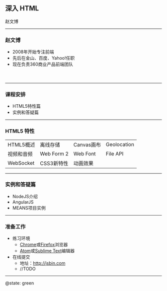 
## 深入 HTML <i class="fa fa-html5" style="font-size:1.3em;color:#f90;vertical-align:-0.1em"></i>

赵文博

---

### 赵文博

* 2008年开始专注前端
* 先后在金山、百度、Yahoo!任职
* 现在负责360商业产品前端团队

<p style="font-size:120%;margin-top:0.5em">
	<a href="https://github.com/webzhao"  title="Github"><i class="fa fa-github"></i></a>&nbsp;
	<a href="http://www.flickr.com/photos/53827079@N06/"  title="Flickr"><i class="fa-flickr"></i></a>&nbsp;
	<a href="https://twitter.com/webzhao" title="Twitter"><i class="fa-twitter"></i></a>&nbsp;
	<a href="http://cn.linkedin.com/pub/wenbo-zhao/29/7b1/514" title="Linkedin"><i class="fa-linkedin"></i></a>&nbsp;
</p>

---

### 课程安排

* HTML5特性篇
* 实例和答疑篇

---

### HTML5 特性

| | | | |
|----------|---------|------------|-------------|
| HTML5概述 | 离线存储 | Canvas画布 | Geolocation |
| 视频和音频 | Web Form 2 | Web Font | File API |
| WebSocket | CSS3新特性 | 动画效果 |

<style>
.reveal table {margin: 0 auto}
.reveal table td {padding: 0.5em 1em}
</style>

---

### 实例和答疑篇

* NodeJS介绍
* AngularJS
* MEANS项目实例

---

### 准备工作

* 练习环境
	* [Chrome](http://www.google.com/chrome/)或[Firefox](https://www.mozilla.org/)浏览器
	* [Atom](https://atom.io/)或[Sublime Text](http://www.sublimetext.com/)编辑器
* 在线提交
	* 地址：http://jsbin.com
	* //TODO

---

@state: green

<p style="font-size:6em"><i class="fa fa-comments"></i></p>
